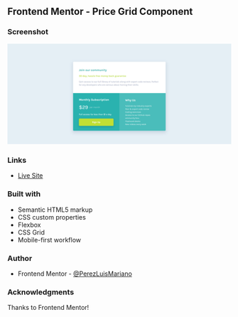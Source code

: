 ## Frontend Mentor - Price Grid Component

### Screenshot
![version-desk](design/mydesign.png)


### Links
- [Live Site ](https://perezluismariano.github.io//)

### Built with
- Semantic HTML5 markup
- CSS custom properties
- Flexbox
- CSS Grid
- Mobile-first workflow

### Author
- Frontend Mentor - [@PerezLuisMariano](https://www.frontendmentor.io/profile/PerezLuisMariano)

### Acknowledgments
Thanks to Frontend Mentor!
